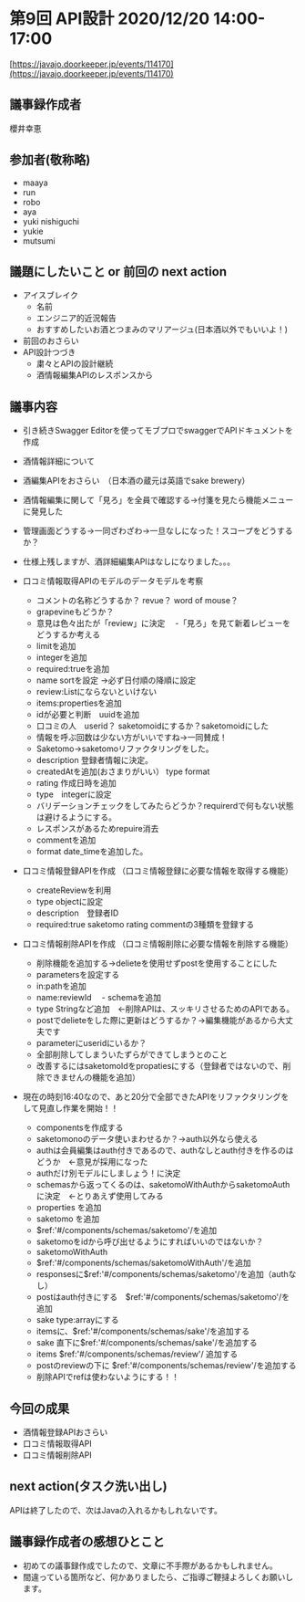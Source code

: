 # 第9回 API設計 2020/12/20 14:00-17:00

[https://javajo.doorkeeper.jp/events/114170](https://javajo.doorkeeper.jp/events/114170)  

## 議事録作成者
櫻井幸恵

## 参加者(敬称略)
- maaya
- run
- robo
- aya
- yuki nishiguchi
- yukie
- mutsumi

## 議題にしたいこと or 前回の next action
- アイスブレイク
  - 名前
  - エンジニア的近況報告
  - おすすめしたいお酒とつまみのマリアージュ(日本酒以外でもいいよ！)
- 前回のおさらい
- API設計つづき
  - 粛々とAPIの設計継続
  - 酒情報編集APIのレスポンスから
  
## 議事内容
- 引き続きSwagger Editorを使ってモブプロでswaggerでAPIドキュメントを作成
 - 酒情報詳細について
 - 酒編集APIをおさらい　（日本酒の蔵元は英語でsake brewery）
 - 酒情報編集に関して「見ろ」を全員で確認する→付箋を見たら機能メニューに発見した
 - 管理画面どうする→一同ざわざわ→一旦なしになった！スコープをどうするか？
 - 仕様上残しますが、酒詳細編集APIはなしになりました。。。
 
- 口コミ情報取得APIのモデルのデータモデルを考察
  - コメントの名称どうするか？ revue？ word of mouse？
  - grapevineもどうか？
  - 意見は色々出たが「review」に決定
　-「見ろ」を見て新着レビューをどうするか考える
  - limitを追加
  - integerを追加
  - required:trueを追加
  - name sortを設定 →必ず日付順の降順に設定
  - review:Listにならないといけない
  - items:propertiesを追加
  - idが必要と判断　uuidを追加
  - 口コミの人　userid？ saketomoidにするか？saketomoidにした
  - 情報を呼ぶ回数は少ない方がいいですね→一同賛成！
  - Saketomo→saketomoリファクタリングをした。
  - description 登録者情報に決定。
  - createdAtを追加(おさまりがいい） type format 
  - rating 作成日時を追加
  - type　integerに設定
  - バリデーションチェックをしてみたらどうか？requirerdで何もない状態は避けるようにする。
  - レスポンスがあるためrepuire消去
  - commentを追加　
  - format date_timeを追加した。
  
- 口コミ情報登録APIを作成 （口コミ情報登録に必要な情報を取得する機能）
  - createReviewを利用
  - type objectに設定
  - description　登録者ID
  - required:true saketomo rating commentの3種類を登録する
  
- 口コミ情報削除APIを作成 （口コミ情報削除に必要な情報を削除する機能）  
  - 削除機能を追加する→delieteを使用せずpostを使用することにした
  - parametersを設定する
  - in:pathを追加
  - name:reviewId
　- schemaを追加
  - type Stringなど追加　←削除APIは、スッキリさせるためのAPIである。
  - postでdelieteをした際に更新はどうするか？→編集機能があるから大丈夫です
  - parameterにuseridにいるか？
  - 全部削除してしまういたずらができてしまうとのこと
  - 改善するにはsaketomoIdをpropatiesにする（登録者ではないので、削除できませんの機能を追加）
  
- 現在の時刻16:40なので、あと20分で全部できたAPIをリファクタリングをして見直し作業を開始！！
  - componentsを作成する
  - saketomonoのデータ使いまわせるか？→auth以外なら使える
  - authは会員編集はauth付きであるので、authなしとauth付きを作るのはどうか　←意見が採用になった
  - authだけ別モデルにしましょう！に決定
  - schemasから返ってくるのは、saketomoWithAuthからsaketomoAuthに決定　←とりあえず使用してみる
  - properties を追加
  - saketomo を追加
  - $ref:'#/components/schemas/saketomo'/を追加
  - saketomoをidから呼び出せるようにすればいいのではないか？
  - saketomoWithAuth
  - $ref:'#/components/schemas/saketomoWithAuth'/を追加
  - responsesに$ref:'#/components/schemas/saketomo'/を追加（authなし）
  - postはauth付きにする　$ref:'#/components/schemas/saketomo'/を追加
  - sake type:arrayにする
  - itemsに、$ref:'#/components/schemas/sake'/を追加する
  - sake 直下に$ref:'#/components/schemas/sake'/を追加する
  - items $ref:'#/components/schemas/review'/ 追加する
  - postのreviewの下に $ref:'#/components/schemas/review'/を追加する
  - 削除APIでrefは使わないようにする！！
  
  
  
  
  
## 今回の成果
- 酒情報登録APIおさらい 
- 口コミ情報取得API
- 口コミ情報削除API




## next action(タスク洗い出し)
APIは終了したので、次はJavaの入れるかもしれないです。

## 議事録作成者の感想ひとこと
- 初めての議事録作成でしたので、文章に不手際があるかもしれません。
- 間違っている箇所など、何かありましたら、ご指導ご鞭撻よろしくお願いします。
